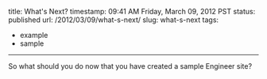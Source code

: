 title: What's Next?
timestamp: 09:41 AM Friday, March 09, 2012 PST
status: published
url: /2012/03/09/what-s-next/
slug: what-s-next
tags:
- example
- sample

---

So what should you do now that you have created a sample Engineer site?

